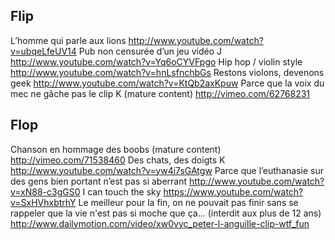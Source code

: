 ## Flip

L’homme qui parle aux lions
    http://www.youtube.com/watch?v=ubqeLfeUV14
Pub non censurée d’un jeu vidéo J
    http://www.youtube.com/watch?v=Yq6oCYVFpgo
Hip hop / violin style
    http://www.youtube.com/watch?v=hnLsfnchbGs
Restons violons, devenons geek
    http://www.youtube.com/watch?v=KtQb2axKpuw
Parce que la voix du mec ne gâche pas le clip K (mature content)
    http://vimeo.com/62768231
    
## Flop

Chanson en hommage des boobs (mature content)
    http://vimeo.com/71538460
Des chats, des doigts K
    http://www.youtube.com/watch?v=yw4i7sGAtgw
Parce que l’euthanasie sur des gens bien portant n’est pas si aberrant
    http://www.youtube.com/watch?v=xN88-c3gGS0
I can touch the sky
    https://www.youtube.com/watch?v=SxHVhxbtrhY
Le meilleur pour la fin, on ne pouvait pas finir sans se rappeler que la vie n'est pas si moche que ça... (interdit aux plus de 12 ans) 
    http://www.dailymotion.com/video/xw0vyc_peter-l-anguille-clip-wtf_fun

